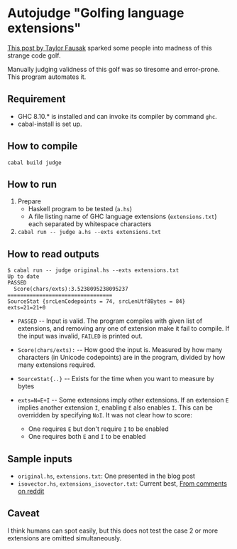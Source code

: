 # Autojudge "Golfing language extensions"

[This post by Taylor Fausak](https://dev.to/tfausak/golfing-language-extensions-2obl)
sparked some people into madness of this strange code golf.

Manually judging validness of this golf was so tiresome and error-prone.
This program automates it.

## Requirement

* GHC 8.10.* is installed and can invoke its compiler by command `ghc`.
* cabal-install is set up.

## How to compile

`cabal build judge`

## How to run

1. Prepare
   * Haskell program to be tested (`a.hs`)
   * A file listing name of GHC language extensions (`extensions.txt`) each separated by whitespace characters
2. `cabal run -- judge a.hs --exts extensions.txt`

## How to read outputs

```
$ cabal run -- judge original.hs --exts extensions.txt
Up to date
PASSED
  Score(chars/exts):3.5238095238095237
=================================
SourceStat {srcLenCodepoints = 74, srcLenUtf8Bytes = 84}
exts=21=21+0
```

* `PASSED` -- Input is valid. The program compiles with given list of extensions, and
  removing any one of extension make it fail to compile. If the input was invalid, `FAILED` is printed out.
* `Score(chars/exts):` -- How good the input is. Measured by how many characters (in Unicode codepoints)
  are in the program, divided by how many extensions required.
* `SourceStat{..}` -- Exists for the time when you want to measure by bytes
* `exts=N=E+I` -- Some extensions imply other extensions.
  If an extension `E` implies another extension `I`, enabling `E` also enables `I`.
  This can be overridden by specifying `NoI`. It was not clear how to score:
  
  * One requires `E` but don't require `I` to be enabled
  * One requires both `E` and `I` to be enabled

## Sample inputs

* `original.hs`, `extensions.txt`: One presented in the blog post
* `isovector.hs`, `extensions_isovector.txt`: Current best, [From comments on reddit](https://www.reddit.com/r/haskell/comments/hzz8g5/golfing_language_extensions/fzos0eu/)

## Caveat

I think humans can spot easily, but this does not test the case
2 or more extensions are omitted simultaneously.

